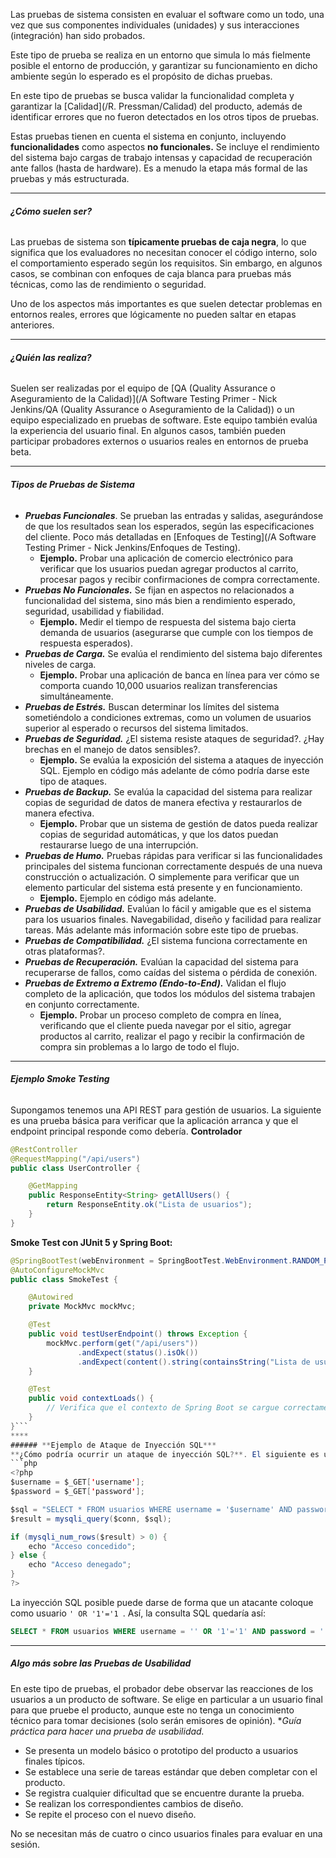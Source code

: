 Las pruebas de sistema consisten en evaluar el software como un todo, una vez que sus componentes individuales (unidades) y sus interacciones (integración) han sido probados.

Este tipo de prueba se realiza en un entorno que simula lo más fielmente posible el entorno de producción, y garantizar su funcionamiento en dicho ambiente según lo esperado es el propósito de dichas pruebas.

En este tipo de pruebas se busca validar la funcionalidad completa y garantizar la [Calidad](/R. Pressman/Calidad) del producto, además de identificar errores que no fueron detectados en los otros tipos de pruebas.

Estas pruebas tienen en cuenta el sistema en conjunto, incluyendo **funcionalidades** como aspectos **no funcionales.** Se incluye el rendimiento del sistema bajo cargas de trabajo intensas y capacidad de recuperación ante fallos (hasta de hardware). Es a menudo la etapa más formal de las pruebas y más estructurada.
****
###### **¿Cómo suelen ser?**
Las pruebas de sistema son **típicamente pruebas de caja negra**, lo que significa que los evaluadores no necesitan conocer el código interno, solo el comportamiento esperado según los requisitos. Sin embargo, en algunos casos, se combinan con enfoques de caja blanca para pruebas más técnicas, como las de rendimiento o seguridad. 

Uno de los aspectos más importantes es que suelen detectar problemas en entornos reales, errores que lógicamente no pueden saltar en etapas anteriores.
****
###### **¿Quién las realiza?**
Suelen ser realizadas por el equipo de [QA (Quality Assurance o Aseguramiento de la Calidad)](/A Software Testing Primer - Nick Jenkins/QA (Quality Assurance o Aseguramiento de la Calidad)) o un equipo especializado en pruebas de software. Este equipo también evalúa la experiencia del usuario final. En algunos casos, también pueden participar probadores externos o usuarios reales en entornos de prueba beta.
****
###### **Tipos de Pruebas de Sistema**
- ***Pruebas Funcionales***. Se prueban las entradas y salidas, asegurándose de que los resultados sean los esperados, según las especificaciones del cliente. Poco más detalladas en [Enfoques de Testing](/A Software Testing Primer - Nick Jenkins/Enfoques de Testing).
	- **Ejemplo.** Probar una aplicación de comercio electrónico para verificar que los usuarios puedan agregar productos al carrito, procesar pagos y recibir confirmaciones de compra correctamente.
- ***Pruebas No Funcionales.*** Se fijan en aspectos no relacionados a funcionalidad del sistema, sino más bien a rendimiento esperado, seguridad, usabilidad y fiabilidad.
	- **Ejemplo.** Medir el tiempo de respuesta del sistema bajo cierta demanda de usuarios (asegurarse que cumple con los tiempos de respuesta esperados).
- ***Pruebas de Carga.*** Se evalúa el rendimiento del sistema bajo diferentes niveles de carga.
	- **Ejemplo.** Probar una aplicación de banca en línea para ver cómo se comporta cuando 10,000 usuarios realizan transferencias simultáneamente.
- ***Pruebas de Estrés.*** Buscan determinar los límites del sistema sometiéndolo a condiciones extremas, como un volumen de usuarios superior al esperado o recursos del sistema limitados.
- ***Pruebas de Seguridad.*** ¿El sistema resiste ataques de seguridad?. ¿Hay brechas en el manejo de datos sensibles?.
	- **Ejemplo.** Se evalúa la exposición del sistema a ataques de inyección SQL. Ejemplo en código más adelante de cómo podría darse este tipo de ataques.
- ***Pruebas de Backup.*** Se evalúa la capacidad del sistema para realizar copias de seguridad de datos de manera efectiva y restaurarlos de manera efectiva.
	- **Ejemplo.** Probar que un sistema de gestión de datos pueda realizar copias de seguridad automáticas, y que los datos puedan restaurarse luego de una interrupción.
- ***Pruebas de Humo.*** Pruebas rápidas para verificar si las funcionalidades principales del sistema funcionan correctamente después de una nueva construcción o actualización. O simplemente para verificar que un elemento particular del sistema está presente y en funcionamiento.
	- **Ejemplo.** Ejemplo en código más adelante.
- ***Pruebas de Usabilidad.*** Evalúan lo fácil y amigable que es el sistema para los usuarios finales. Navegabilidad, diseño y facilidad para realizar tareas. Más adelante más información sobre este tipo de pruebas.
- ***Pruebas de Compatibilidad.*** ¿El sistema funciona correctamente en otras plataformas?. 
- ***Pruebas de Recuperación.*** Evalúan la capacidad del sistema para recuperarse de fallos, como caídas del sistema o pérdida de conexión.
- ***Pruebas de Extremo a Extremo (Endo-to-End).*** Validan el flujo completo de la aplicación, que todos los módulos del sistema trabajen en conjunto correctamente.
	- **Ejemplo.** Probar un proceso completo de compra en línea, verificando que el cliente pueda navegar por el sitio, agregar productos al carrito, realizar el pago y recibir la confirmación de compra sin problemas a lo largo de todo el flujo.
****
###### ***Ejemplo Smoke Testing***
Supongamos tenemos una API REST para gestión de usuarios. La siguiente es una prueba básica para verificar que la aplicación arranca y que el endpoint principal responde como debería.
**Controlador**
```java
@RestController
@RequestMapping("/api/users")
public class UserController {

    @GetMapping
    public ResponseEntity<String> getAllUsers() {
        return ResponseEntity.ok("Lista de usuarios");
    }
}
```
**Smoke Test con JUnit 5 y Spring Boot:**
```java
@SpringBootTest(webEnvironment = SpringBootTest.WebEnvironment.RANDOM_PORT)
@AutoConfigureMockMvc
public class SmokeTest {

    @Autowired
    private MockMvc mockMvc;

    @Test
    public void testUserEndpoint() throws Exception {
        mockMvc.perform(get("/api/users"))
               .andExpect(status().isOk())
               .andExpect(content().string(containsString("Lista de usuarios")));
    }

    @Test
    public void contextLoads() {
        // Verifica que el contexto de Spring Boot se cargue correctamente
    }
}```
****
###### **Ejemplo de Ataque de Inyección SQL***
**¿Cómo podría ocurrir un ataque de inyección SQL?**. El siguiente es un escenario de una aplicación vulnerable (**PHP + MySQL**).
```php
<?php
$username = $_GET['username'];
$password = $_GET['password'];

$sql = "SELECT * FROM usuarios WHERE username = '$username' AND password = '$password'";
$result = mysqli_query($conn, $sql);

if (mysqli_num_rows($result) > 0) {
    echo "Acceso concedido";
} else {
    echo "Acceso denegado";
}
?>
```
La inyección SQL posible puede darse de forma que un atacante coloque como usuario `' OR '1'='1 `. Así, la consulta SQL quedaría así:
```sql
SELECT * FROM usuarios WHERE username = '' OR '1'='1' AND password = ''
```
 ****
##### ****Algo más sobre las Pruebas de Usabilidad****
En este tipo de pruebas, el probador debe observar las reacciones de los usuarios a un producto de software. Se elige en particular a un usuario final para que pruebe el producto, aunque este no tenga un conocimiento técnico para tomar decisiones (solo serán emisores de opinión).
**Guía práctica para hacer una prueba de usabilidad.*

- Se presenta un modelo básico o prototipo del producto a usuarios finales típicos.
- Se establece una serie de tareas estándar que deben completar con el producto.
- Se registra cualquier dificultad que se encuentre durante la prueba.
- Se realizan los correspondientes cambios de diseño.
- Se repite el proceso con el nuevo diseño.

No se necesitan más de cuatro o cinco usuarios finales para evaluar en una sesión.

